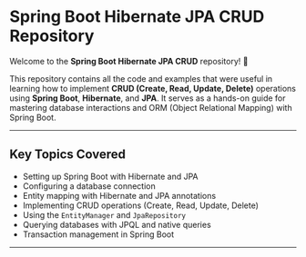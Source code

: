 # Spring Boot Hibernate JPA CRUD Repository

Welcome to the **Spring Boot Hibernate JPA CRUD** repository! 🎉

This repository contains all the code and examples that were useful in learning how to implement **CRUD (Create, Read, Update, Delete)** operations using **Spring Boot**, **Hibernate**, and **JPA**. It serves as a hands-on guide for mastering database interactions and ORM (Object Relational Mapping) with Spring Boot.

---

## Key Topics Covered
- Setting up Spring Boot with Hibernate and JPA
- Configuring a database connection
- Entity mapping with Hibernate and JPA annotations
- Implementing CRUD operations (Create, Read, Update, Delete)
- Using the `EntityManager` and `JpaRepository`
- Querying databases with JPQL and native queries
- Transaction management in Spring Boot

---
